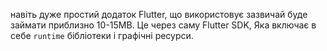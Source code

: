 навіть дуже простий додаток Flutter, що використовує зазвичай буде займати приблизно 10-15MB. Це через саму Flutter SDK, Яка включає в себе `runtime` бібліотеки і графічні ресурси.